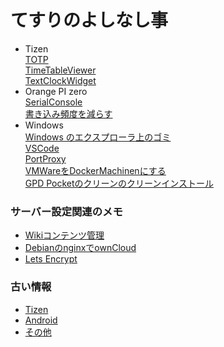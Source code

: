 # てすりのよしなし事
- Tizen  
  [TOTP](Tizen-TOTP)  
  [TimeTableViewer](Tizen-TimeTableViewer)  
  [TextClockWidget](Tizen-TextClockWidget)  
- Orange PI zero  
  [SerialConsole](OrangePIZero-Serial)  
  [書き込み頻度を減らす](OrangePIZero-Flash)
- Windows  
  [Windows のエクスプローラ上のゴミ](Windows-Explorer)  
  [VSCode](Windows-VSCode)  
  [PortProxy](Windows-PortProxy)  
  [VMWareをDockerMachinenにする](Docker-VMWare)  
  [GPD Pocketのクリーンのクリーンインストール](GpdPocket-CleanInstall)

### サーバー設定関連のメモ
- [Wikiコンテンツ管理](RealmsWiki-Content-Manage)  
- [DebianのnginxでownCloud](OwnCloud-nginx-debian)  
- [Lets Encrypt](LetsEncrypt-debian)


### 古い情報
- [Tizen](OLD-Tizen)  
- [Android](OLD-Android)  
- [その他](OLD-Misc)  